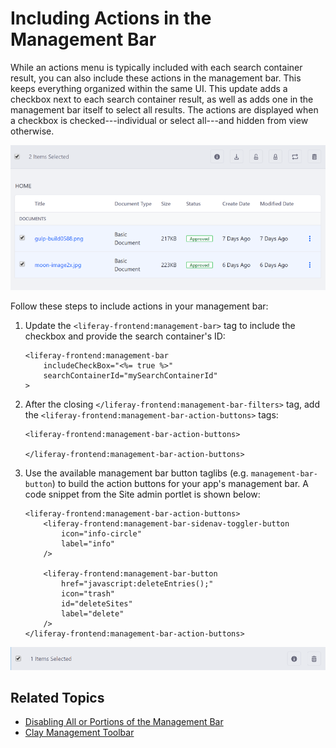 # Including Actions in the Management Bar

While an actions menu is typically included with each search container result, you can also include these actions in the management bar. This keeps everything organized within the same UI. This update adds a checkbox next to each search container result, as well as adds one in the management bar itself to select all results. The actions are displayed when a checkbox is checked---individual or select all---and hidden from view otherwise. 

![You can select individual results or all results at once.](./including-actions-in-the-management-bar/images/01.png)

Follow these steps to include actions in your management bar:

1. Update the `<liferay-frontend:management-bar>` tag to include the checkbox and provide the search container's ID:

    ```markup
    <liferay-frontend:management-bar
    	includeCheckBox="<%= true %>"
    	searchContainerId="mySearchContainerId"
    >
    ```

1. After the closing `</liferay-frontend:management-bar-filters>` tag, add the `<liferay-frontend:management-bar-action-buttons>` tags:

    ```markup
    <liferay-frontend:management-bar-action-buttons>

    </liferay-frontend:management-bar-action-buttons>
    ```

1. Use the available management bar button taglibs (e.g. `management-bar-button`) to build the action buttons for your app's management bar. A code snippet from the Site admin portlet is shown below: 

    ```markup
    <liferay-frontend:management-bar-action-buttons>
    	<liferay-frontend:management-bar-sidenav-toggler-button
    		icon="info-circle"
    		label="info"
    	/>

    	<liferay-frontend:management-bar-button
    		href="javascript:deleteEntries();"
    		icon="trash"
    		id="deleteSites"
    		label="delete"
    	/>
    </liferay-frontend:management-bar-action-buttons>
    ```

![You can have as many actions as your app requires.](./including-actions-in-the-management-bar/images/02.png)

## Related Topics

- [Disabling All or Portions of the Management Bar](./disabling-the-management-bar.md)
- [Clay Management Toolbar](../clay-tag-library/clay-management-toolbar.md)